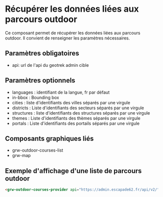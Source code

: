 # Récupérer les données liées aux parcours outdoor

Ce composant permet de récupérer les données liées aux parcours outdoor. Il convient de renseigner les paramètres nécessaires.

## Paramètres obligatoires

- api: url de l'api du geotrek admin cible

## Paramètres optionnels

- languages : identifiant de la langue, fr par défaut
- in-bbox : Bounding box
- cities : liste d'identifiants des villes séparés par une virgule
- districts : Liste d'identifiants des secteurs séparés par une virgule
- structures : liste d'identifiants des structures séparés par une virgule
- themes : Liste d'identifiants des thèmes séparés par une virgule
- portals : Liste d'identifiants des portails séparés par une virgule

## Composants graphiques liés

- grw-outdoor-courses-list
- grw-map

## Exemple d'affichage d'une liste de parcours outdoor

```html
<grw-outdoor-courses-provider api="https://admin.escapade62.fr/api/v2/" themes="1,2"></grw-outdoor-courses-provider><grw-outdoor-courses-list></grw-outdoor-courses-list>
```
